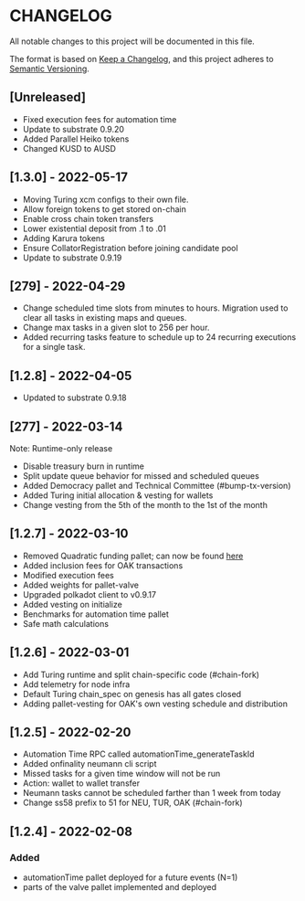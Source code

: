 # CHANGELOG
All notable changes to this project will be documented in this file.

The format is based on [Keep a Changelog](https://keepachangelog.com/en/1.0.0/),
and this project adheres to [Semantic Versioning](https://semver.org/spec/v2.0.0.html).

## [Unreleased]
- Fixed execution fees for automation time
- Update to substrate 0.9.20
- Added Parallel Heiko tokens
- Changed KUSD to AUSD

## [1.3.0] - 2022-05-17
- Moving Turing xcm configs to their own file.
- Allow foreign tokens to get stored on-chain
- Enable cross chain token transfers
- Lower existential deposit from .1 to .01
- Adding Karura tokens
- Ensure CollatorRegistration before joining candidate pool
- Update to substrate 0.9.19

## [279] - 2022-04-29
- Change scheduled time slots from minutes to hours. Migration used to clear all tasks in existing maps and queues.
- Change max tasks in a given slot to 256 per hour.
- Added recurring tasks feature to schedule up to 24 recurring executions for a single task.

## [1.2.8] - 2022-04-05
- Updated to substrate 0.9.18

## [277] - 2022-03-14
Note: Runtime-only release
- Disable treasury burn in runtime
- Split update queue behavior for missed and scheduled queues
- Added Democracy pallet and Technical Committee (#bump-tx-version)
- Added Turing initial allocation & vesting for wallets
- Change vesting from the 5th of the month to the 1st of the month

## [1.2.7] - 2022-03-10
- Removed Quadratic funding pallet; can now be found [here](https://github.com/OAK-Foundation/quadratic-funding-pallet)
- Added inclusion fees for OAK transactions
- Modified execution fees
- Added weights for pallet-valve
- Upgraded polkadot client to v0.9.17
- Added vesting on initialize
- Benchmarks for automation time pallet
- Safe math calculations

## [1.2.6] - 2022-03-01
- Add Turing runtime and split chain-specific code (#chain-fork)
- Add telemetry for node infra
- Default Turing chain_spec on genesis has all gates closed
- Adding pallet-vesting for OAK's own vesting schedule and distribution

## [1.2.5] - 2022-02-20
- Automation Time RPC called automationTime_generateTaskId
- Added onfinality neumann cli script
- Missed tasks for a given time window will not be run
- Action: wallet to wallet transfer
- Neumann tasks cannot be scheduled farther than 1 week from today
- Change ss58 prefix to 51 for NEU, TUR, OAK (#chain-fork)

## [1.2.4] - 2022-02-08
### Added
- automationTime pallet deployed for a future events (N=1)
- parts of the valve pallet implemented and deployed
